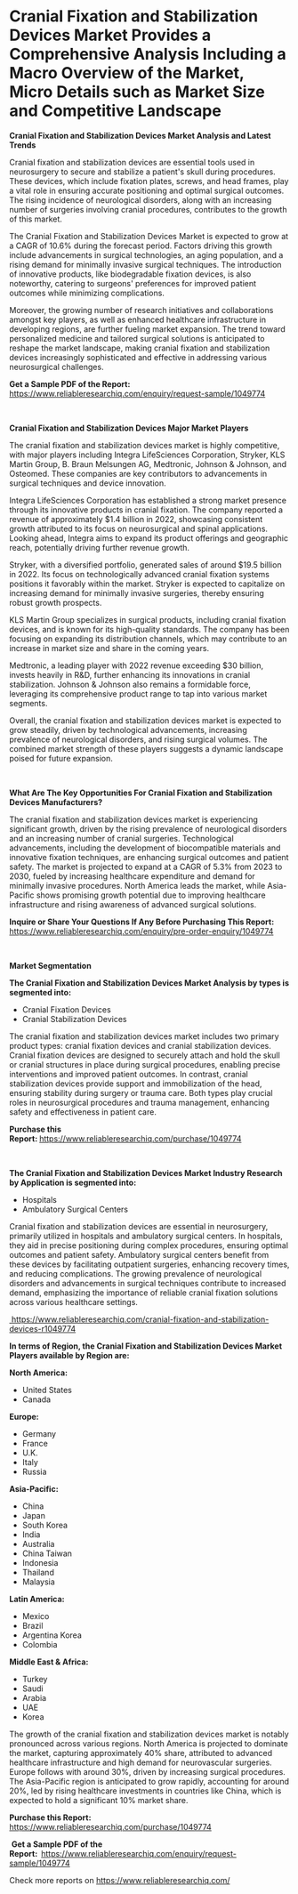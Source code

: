 <p><h1>Cranial Fixation and Stabilization Devices Market Provides a Comprehensive Analysis Including a Macro Overview of the Market, Micro Details such as Market Size and Competitive Landscape</h1></p><p><strong>Cranial Fixation and Stabilization Devices Market Analysis and Latest Trends</strong></p>
<p><p>Cranial fixation and stabilization devices are essential tools used in neurosurgery to secure and stabilize a patient's skull during procedures. These devices, which include fixation plates, screws, and head frames, play a vital role in ensuring accurate positioning and optimal surgical outcomes. The rising incidence of neurological disorders, along with an increasing number of surgeries involving cranial procedures, contributes to the growth of this market.</p><p>The Cranial Fixation and Stabilization Devices Market is expected to grow at a CAGR of 10.6% during the forecast period. Factors driving this growth include advancements in surgical technologies, an aging population, and a rising demand for minimally invasive surgical techniques. The introduction of innovative products, like biodegradable fixation devices, is also noteworthy, catering to surgeons' preferences for improved patient outcomes while minimizing complications.</p><p>Moreover, the growing number of research initiatives and collaborations amongst key players, as well as enhanced healthcare infrastructure in developing regions, are further fueling market expansion. The trend toward personalized medicine and tailored surgical solutions is anticipated to reshape the market landscape, making cranial fixation and stabilization devices increasingly sophisticated and effective in addressing various neurosurgical challenges.</p></p>
<p><strong>Get a Sample PDF of the Report:&nbsp;</strong> <a href="https://www.reliableresearchiq.com/enquiry/request-sample/1049774?utm_campaign=3080&utm_medium=2&utm_source=Github&utm_content=ia&utm_term=03032025&utm_id=cranial-fixation-and-stabilization-devices">https://www.reliableresearchiq.com/enquiry/request-sample/1049774</a></p>
<p>&nbsp;</p>
<p><strong>Cranial Fixation and Stabilization Devices Major Market Players</strong></p>
<p><p>The cranial fixation and stabilization devices market is highly competitive, with major players including Integra LifeSciences Corporation, Stryker, KLS Martin Group, B. Braun Melsungen AG, Medtronic, Johnson & Johnson, and Osteomed. These companies are key contributors to advancements in surgical techniques and device innovation.</p><p>Integra LifeSciences Corporation has established a strong market presence through its innovative products in cranial fixation. The company reported a revenue of approximately $1.4 billion in 2022, showcasing consistent growth attributed to its focus on neurosurgical and spinal applications. Looking ahead, Integra aims to expand its product offerings and geographic reach, potentially driving further revenue growth.</p><p>Stryker, with a diversified portfolio, generated sales of around $19.5 billion in 2022. Its focus on technologically advanced cranial fixation systems positions it favorably within the market. Stryker is expected to capitalize on increasing demand for minimally invasive surgeries, thereby ensuring robust growth prospects.</p><p>KLS Martin Group specializes in surgical products, including cranial fixation devices, and is known for its high-quality standards. The company has been focusing on expanding its distribution channels, which may contribute to an increase in market size and share in the coming years.</p><p>Medtronic, a leading player with 2022 revenue exceeding $30 billion, invests heavily in R&D, further enhancing its innovations in cranial stabilization. Johnson & Johnson also remains a formidable force, leveraging its comprehensive product range to tap into various market segments.</p><p>Overall, the cranial fixation and stabilization devices market is expected to grow steadily, driven by technological advancements, increasing prevalence of neurological disorders, and rising surgical volumes. The combined market strength of these players suggests a dynamic landscape poised for future expansion.</p></p>
<p>&nbsp;</p>
<p><strong>What Are The Key Opportunities For Cranial Fixation and Stabilization Devices Manufacturers?</strong></p>
<p><p>The cranial fixation and stabilization devices market is experiencing significant growth, driven by the rising prevalence of neurological disorders and an increasing number of cranial surgeries. Technological advancements, including the development of biocompatible materials and innovative fixation techniques, are enhancing surgical outcomes and patient safety. The market is projected to expand at a CAGR of 5.3% from 2023 to 2030, fueled by increasing healthcare expenditure and demand for minimally invasive procedures. North America leads the market, while Asia-Pacific shows promising growth potential due to improving healthcare infrastructure and rising awareness of advanced surgical solutions.</p></p>
<p><strong>Inquire or Share Your Questions If Any Before Purchasing This Report:</strong> <a href="https://www.reliableresearchiq.com/enquiry/pre-order-enquiry/1049774?utm_campaign=3080&utm_medium=2&utm_source=Github&utm_content=ia&utm_term=03032025&utm_id=cranial-fixation-and-stabilization-devices">https://www.reliableresearchiq.com/enquiry/pre-order-enquiry/1049774</a></p>
<p>&nbsp;</p>
<p><strong>Market Segmentation</strong></p>
<p><strong>The Cranial Fixation and Stabilization Devices Market Analysis by types is segmented into:</strong></p>
<p><ul><li>Cranial Fixation Devices</li><li>Cranial Stabilization Devices</li></ul></p>
<p><p>The cranial fixation and stabilization devices market includes two primary product types: cranial fixation devices and cranial stabilization devices. Cranial fixation devices are designed to securely attach and hold the skull or cranial structures in place during surgical procedures, enabling precise interventions and improved patient outcomes. In contrast, cranial stabilization devices provide support and immobilization of the head, ensuring stability during surgery or trauma care. Both types play crucial roles in neurosurgical procedures and trauma management, enhancing safety and effectiveness in patient care.</p></p>
<p><strong>Purchase this Report:&nbsp;</strong><a href="https://www.reliableresearchiq.com/purchase/1049774?utm_campaign=3080&utm_medium=2&utm_source=Github&utm_content=ia&utm_term=03032025&utm_id=cranial-fixation-and-stabilization-devices">https://www.reliableresearchiq.com/purchase/1049774</a></p>
<p>&nbsp;</p>
<p><strong>The Cranial Fixation and Stabilization Devices Market Industry Research by Application is segmented into:</strong></p>
<p><ul><li>Hospitals</li><li>Ambulatory Surgical Centers</li></ul></p>
<p><p>Cranial fixation and stabilization devices are essential in neurosurgery, primarily utilized in hospitals and ambulatory surgical centers. In hospitals, they aid in precise positioning during complex procedures, ensuring optimal outcomes and patient safety. Ambulatory surgical centers benefit from these devices by facilitating outpatient surgeries, enhancing recovery times, and reducing complications. The growing prevalence of neurological disorders and advancements in surgical techniques contribute to increased demand, emphasizing the importance of reliable cranial fixation solutions across various healthcare settings.</p></p>
<p><a href="https://www.reliableresearchiq.com/cranial-fixation-and-stabilization-devices-r1049774?utm_campaign=3080&utm_medium=2&utm_source=Github&utm_content=ia&utm_term=03032025&utm_id=cranial-fixation-and-stabilization-devices">&nbsp;https://www.reliableresearchiq.com/cranial-fixation-and-stabilization-devices-r1049774</a></p>
<p><strong>In terms of Region, the Cranial Fixation and Stabilization Devices Market Players available by Region are:</strong></p>
<p>
    <p> <strong> North America: </strong>
        <ul>
            <li>United States</li>
            <li>Canada</li>
        </ul>
        </p> 
    <p> <strong> Europe: </strong>
        <ul>
            <li>Germany</li>
            <li>France</li>
            <li>U.K.</li>
            <li>Italy</li>
            <li>Russia</li>
        </ul>
        </p> 
    <p> <strong> Asia-Pacific: </strong>
        <ul>
            <li>China</li>
            <li>Japan</li>
            <li>South Korea</li>
            <li>India</li>
            <li>Australia</li>
            <li>China Taiwan</li>
            <li>Indonesia</li>
            <li>Thailand</li>
            <li>Malaysia</li>
        </ul>
        </p> 
    <p> <strong> Latin America: </strong>
        <ul>
            <li>Mexico</li>
            <li>Brazil</li>
            <li>Argentina Korea</li>
            <li>Colombia</li>
        </ul>
        </p> 
    <p> <strong> Middle East & Africa: </strong>
        <ul>
            <li>Turkey</li>
            <li>Saudi</li>
            <li>Arabia</li>
            <li>UAE</li>
            <li>Korea</li>
        </ul>
    </p>
    </p>
<p><p>The growth of the cranial fixation and stabilization devices market is notably pronounced across various regions. North America is projected to dominate the market, capturing approximately 40% share, attributed to advanced healthcare infrastructure and high demand for neurovascular surgeries. Europe follows with around 30%, driven by increasing surgical procedures. The Asia-Pacific region is anticipated to grow rapidly, accounting for around 20%, led by rising healthcare investments in countries like China, which is expected to hold a significant 10% market share.</p></p>
<p><strong>Purchase this Report: </strong><a href="https://www.reliableresearchiq.com/purchase/1049774?utm_campaign=3080&utm_medium=2&utm_source=Github&utm_content=ia&utm_term=03032025&utm_id=cranial-fixation-and-stabilization-devices">https://www.reliableresearchiq.com/purchase/1049774</a></p>
<p>&nbsp;<strong>Get a Sample PDF of the Report:&nbsp;&nbsp;</strong><a href="https://www.reliableresearchiq.com/enquiry/request-sample/1049774?utm_campaign=3080&utm_medium=2&utm_source=Github&utm_content=ia&utm_term=03032025&utm_id=cranial-fixation-and-stabilization-devices">https://www.reliableresearchiq.com/enquiry/request-sample/1049774</a></p>
<p><strong></strong></p>
<p>Check more reports on <a href="https://www.reliableresearchiq.com/?utm_campaign=3080&utm_medium=2&utm_source=Github&utm_content=ia&utm_term=03032025&utm_id=cranial-fixation-and-stabilization-devices">https://www.reliableresearchiq.com/</a></p>